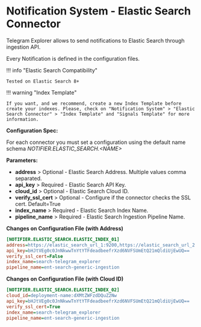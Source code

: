 # Notification System - Elastic Search Connector

Telegram Explorer allows to send notifications to Elastic Search through ingestion API.

Every Notification is defined in the configuration files.

!!! info "Elastic Search Compatibility"
    
    Tested on Elastic Search 8+

!!! warning "Index Template"
    
    If you want, and we recommend, create a new Index Template before create your indexes. Please, check on "Notification System" > "Elastic Search Connector" > "Index Template" and "Signals Template" for more information.

**Configuration Spec:**

For each connector you must set a configuration using the default name schema *NOTIFIER.ELASTIC_SEARCH.<NAME\>*

**Parameters:**

  * **address** > Optional - Elastic Search Address. Multiple values comma separated.
  * **api_key** > Required - Elastic Search API Key.
  * **cloud_id** > Optional - Elastic Search Cloud ID.
  * **verify_ssl_cert** > Optional - Configure if the connector checks the SSL cert. Default=True
  * **index_name** > Required - Elastic Search Index Name.
  * **pipeline_name** > Required - Elastic Search Ingestion Pipeline Name.


**Changes on Configuration File (with Address)**
```ini
[NOTIFIER.ELASTIC_SEARCH.ELASTIC_INDEX_01]
address=https://elastic_search_url_1:9200,https://elastic_search_url_2:9200
api_key=bHJtVEg0c0JnNkwwTnYtYTFdeadbeefrXzd6NVFSUmEtQ21mQldiUjEwUQ==
verify_ssl_cert=False
index_name=search-telegram_explorer
pipeline_name=ent-search-generic-ingestion
```

**Changes on Configuration File (with Cloud ID)**
```ini
[NOTIFIER.ELASTIC_SEARCH.ELASTIC_INDEX_02]
cloud_id=deployment-name:dXMtZWFzdDQuZ2Nw
api_key=bHJtVEg0c0JnNkwwTnYtYTFdeadbeefrXzd6NVFSUmEtQ21mQldiUjEwUQ==
verify_ssl_cert=True
index_name=search-telegram_explorer
pipeline_name=ent-search-generic-ingestion
```
